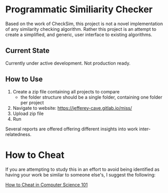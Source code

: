 # Programmatic Similiarity Checker

Based on the work of CheckSim, this project is not a novel
implementation of any similarity checking algorithm. Rather this
project is an attempt to create a simplified, and generic, user
interface to existing algorithms.

## Current State

Currently under active development. Not production ready.

## How to Use

1. Create a zip file containing all projects to compare
   * the folder structure should be a single folder, containing one folder per project
2. Navigate to website: https://jefferey-cave.gitlab.io/miss/
3. Upload zip file
4. Run

Several reports are offered offering different insights into work
inter-relatedness.

# How to Cheat

If you are attempting to study this in an effort to avoid being
identified as having your work be similar to someone else's, I
suggest the following:

[How to Cheat in Computer Science 101](https://github.com/genchang1234/How-to-cheat-in-computer-science-101)
